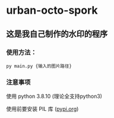 # urban-octo-spork

## 这是我自己制作的水印的程序

### 使用方法：

```
py main.py {输入的图片路径}
```

### 注意事项

使用 python 3.8.10 (理论全支持python3)

使用前要安装 PIL 库 ([pypi.org](https://pypi.org/project/PIL/))
